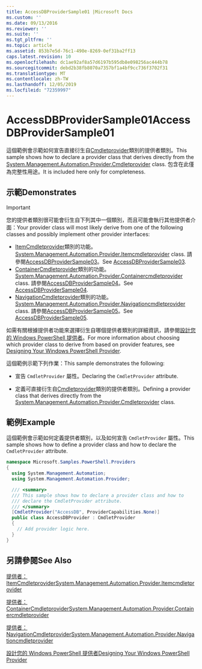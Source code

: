 ```yaml
---
title: AccessDBProviderSample01 |Microsoft Docs
ms.custom: ''
ms.date: 09/13/2016
ms.reviewer: ''
ms.suite: ''
ms.tgt_pltfrm: ''
ms.topic: article
ms.assetid: 853b7e5d-76c1-490e-8269-0ef31ba2ff13
caps.latest.revision: 10
ms.openlocfilehash: dc1ae92af8a57d6197b595db8e098256ac444b78
ms.sourcegitcommit: debd2b38fb8070a7357bf1a4bf9cc736f3702f31
ms.translationtype: MT
ms.contentlocale: zh-TW
ms.lasthandoff: 12/05/2019
ms.locfileid: "72359997"
---
```

# <a name="accessdbprovidersample01"></a><span data-ttu-id="57b2d-102">AccessDBProviderSample01</span><span class="sxs-lookup"><span data-stu-id="57b2d-102">AccessDBProviderSample01</span></span>

<span data-ttu-id="57b2d-103">這個範例會示範如何宣告直接衍生自[Cmdletprovider](/dotnet/api/System.Management.Automation.Provider.CmdletProvider)類別的提供者類別。</span><span class="sxs-lookup"><span data-stu-id="57b2d-103">This sample shows how to declare a provider class that derives directly from the [System.Management.Automation.Provider.Cmdletprovider](/dotnet/api/System.Management.Automation.Provider.CmdletProvider) class.</span></span> <span data-ttu-id="57b2d-104">包含在此僅為完整性用途。</span><span class="sxs-lookup"><span data-stu-id="57b2d-104">It is included here only for completeness.</span></span>

## <a name="demonstrates"></a><span data-ttu-id="57b2d-105">示範</span><span class="sxs-lookup"><span data-stu-id="57b2d-105">Demonstrates</span></span>

> [!IMPORTANT]
> <span data-ttu-id="57b2d-106">您的提供者類別很可能會衍生自下列其中一個類別，而且可能會執行其他提供者介面：</span><span class="sxs-lookup"><span data-stu-id="57b2d-106">Your provider class will most likely derive from one of the following classes and possibly implement other provider interfaces:</span></span>
>
> -   <span data-ttu-id="57b2d-107">[ItemCmdletprovider](/dotnet/api/System.Management.Automation.Provider.ItemCmdletProvider)類別的功能。</span><span class="sxs-lookup"><span data-stu-id="57b2d-107">[System.Management.Automation.Provider.Itemcmdletprovider](/dotnet/api/System.Management.Automation.Provider.ItemCmdletProvider) class.</span></span> <span data-ttu-id="57b2d-108">請參閱[AccessDBProviderSample03](./accessdbprovidersample03.md)。</span><span class="sxs-lookup"><span data-stu-id="57b2d-108">See [AccessDBProviderSample03](./accessdbprovidersample03.md).</span></span>
> -   <span data-ttu-id="57b2d-109">[ContainerCmdletprovider](/dotnet/api/System.Management.Automation.Provider.ContainerCmdletProvider)類別的功能。</span><span class="sxs-lookup"><span data-stu-id="57b2d-109">[System.Management.Automation.Provider.Containercmdletprovider](/dotnet/api/System.Management.Automation.Provider.ContainerCmdletProvider) class.</span></span> <span data-ttu-id="57b2d-110">請參閱[AccessDBProviderSample04](./accessdbprovidersample04.md)。</span><span class="sxs-lookup"><span data-stu-id="57b2d-110">See [AccessDBProviderSample04](./accessdbprovidersample04.md).</span></span>
> -   <span data-ttu-id="57b2d-111">[NavigationCmdletprovider](/dotnet/api/System.Management.Automation.Provider.NavigationCmdletProvider)類別的功能。</span><span class="sxs-lookup"><span data-stu-id="57b2d-111">[System.Management.Automation.Provider.Navigationcmdletprovider](/dotnet/api/System.Management.Automation.Provider.NavigationCmdletProvider) class.</span></span> <span data-ttu-id="57b2d-112">請參閱[AccessDBProviderSample05](./accessdbprovidersample05.md)。</span><span class="sxs-lookup"><span data-stu-id="57b2d-112">See [AccessDBProviderSample05](./accessdbprovidersample05.md).</span></span>
>
> <span data-ttu-id="57b2d-113">如需有關根據提供者功能來選擇衍生自哪個提供者類別的詳細資訊，請參閱[設計您的 Windows PowerShell 提供者](./provider-types.md)。</span><span class="sxs-lookup"><span data-stu-id="57b2d-113">For more information about choosing which provider class to derive from based on provider features, see [Designing Your Windows PowerShell Provider](./provider-types.md).</span></span>

<span data-ttu-id="57b2d-114">這個範例示範下列作業：</span><span class="sxs-lookup"><span data-stu-id="57b2d-114">This sample demonstrates the following:</span></span>

- <span data-ttu-id="57b2d-115">宣告 `CmdletProvider` 屬性。</span><span class="sxs-lookup"><span data-stu-id="57b2d-115">Declaring the `CmdletProvider` attribute.</span></span>

- <span data-ttu-id="57b2d-116">定義可直接衍生自[Cmdletprovider](/dotnet/api/System.Management.Automation.Provider.CmdletProvider)類別的提供者類別。</span><span class="sxs-lookup"><span data-stu-id="57b2d-116">Defining a provider class that derives directly from the [System.Management.Automation.Provider.Cmdletprovider](/dotnet/api/System.Management.Automation.Provider.CmdletProvider) class.</span></span>

## <a name="example"></a><span data-ttu-id="57b2d-117">範例</span><span class="sxs-lookup"><span data-stu-id="57b2d-117">Example</span></span>

<span data-ttu-id="57b2d-118">這個範例會示範如何定義提供者類別，以及如何宣告 `CmdletProvider` 屬性。</span><span class="sxs-lookup"><span data-stu-id="57b2d-118">This sample shows how to define a provider class and how to declare the `CmdletProvider` attribute.</span></span>

```csharp
namespace Microsoft.Samples.PowerShell.Providers
{
  using System.Management.Automation;
  using System.Management.Automation.Provider;

  /// <summary>
  /// This sample shows how to declare a provider class and how to
  /// declare the CmdletProvider attribute.
  /// </summary>
  [CmdletProvider("AccessDB", ProviderCapabilities.None)]
  public class AccessDBProvider : CmdletProvider
  {
    // Add provider logic here.
  }
}
```

## <a name="see-also"></a><span data-ttu-id="57b2d-119">另請參閱</span><span class="sxs-lookup"><span data-stu-id="57b2d-119">See Also</span></span>

[<span data-ttu-id="57b2d-120">提供者： ItemCmdletprovider</span><span class="sxs-lookup"><span data-stu-id="57b2d-120">System.Management.Automation.Provider.Itemcmdletprovider</span></span>](/dotnet/api/System.Management.Automation.Provider.ItemCmdletProvider)

[<span data-ttu-id="57b2d-121">提供者： ContainerCmdletprovider</span><span class="sxs-lookup"><span data-stu-id="57b2d-121">System.Management.Automation.Provider.Containercmdletprovider</span></span>](/dotnet/api/System.Management.Automation.Provider.ContainerCmdletProvider)

[<span data-ttu-id="57b2d-122">提供者： NavigationCmdletprovider</span><span class="sxs-lookup"><span data-stu-id="57b2d-122">System.Management.Automation.Provider.Navigationcmdletprovider</span></span>](/dotnet/api/System.Management.Automation.Provider.NavigationCmdletProvider)

[<span data-ttu-id="57b2d-123">設計您的 Windows PowerShell 提供者</span><span class="sxs-lookup"><span data-stu-id="57b2d-123">Designing Your Windows PowerShell Provider</span></span>](./provider-types.md)